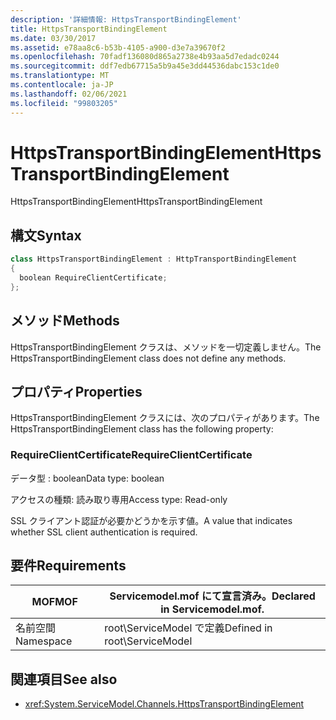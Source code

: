 ```yaml
---
description: '詳細情報: HttpsTransportBindingElement'
title: HttpsTransportBindingElement
ms.date: 03/30/2017
ms.assetid: e78aa8c6-b53b-4105-a900-d3e7a39670f2
ms.openlocfilehash: 70fadf136080d865a2738e4b93aa5d7edadc0244
ms.sourcegitcommit: ddf7edb67715a5b9a45e3dd44536dabc153c1de0
ms.translationtype: MT
ms.contentlocale: ja-JP
ms.lasthandoff: 02/06/2021
ms.locfileid: "99803205"
---
```

# <a name="httpstransportbindingelement"></a><span data-ttu-id="834b2-103">HttpsTransportBindingElement</span><span class="sxs-lookup"><span data-stu-id="834b2-103">HttpsTransportBindingElement</span></span>

<span data-ttu-id="834b2-104">HttpsTransportBindingElement</span><span class="sxs-lookup"><span data-stu-id="834b2-104">HttpsTransportBindingElement</span></span>  
  
## <a name="syntax"></a><span data-ttu-id="834b2-105">構文</span><span class="sxs-lookup"><span data-stu-id="834b2-105">Syntax</span></span>  
  
```csharp  
class HttpsTransportBindingElement : HttpTransportBindingElement  
{  
  boolean RequireClientCertificate;  
};  
```  
  
## <a name="methods"></a><span data-ttu-id="834b2-106">メソッド</span><span class="sxs-lookup"><span data-stu-id="834b2-106">Methods</span></span>  

 <span data-ttu-id="834b2-107">HttpsTransportBindingElement クラスは、メソッドを一切定義しません。</span><span class="sxs-lookup"><span data-stu-id="834b2-107">The HttpsTransportBindingElement class does not define any methods.</span></span>  
  
## <a name="properties"></a><span data-ttu-id="834b2-108">プロパティ</span><span class="sxs-lookup"><span data-stu-id="834b2-108">Properties</span></span>  

 <span data-ttu-id="834b2-109">HttpsTransportBindingElement クラスには、次のプロパティがあります。</span><span class="sxs-lookup"><span data-stu-id="834b2-109">The HttpsTransportBindingElement class has the following property:</span></span>  
  
### <a name="requireclientcertificate"></a><span data-ttu-id="834b2-110">RequireClientCertificate</span><span class="sxs-lookup"><span data-stu-id="834b2-110">RequireClientCertificate</span></span>  

 <span data-ttu-id="834b2-111">データ型 : boolean</span><span class="sxs-lookup"><span data-stu-id="834b2-111">Data type: boolean</span></span>  
  
 <span data-ttu-id="834b2-112">アクセスの種類: 読み取り専用</span><span class="sxs-lookup"><span data-stu-id="834b2-112">Access type: Read-only</span></span>  
  
 <span data-ttu-id="834b2-113">SSL クライアント認証が必要かどうかを示す値。</span><span class="sxs-lookup"><span data-stu-id="834b2-113">A value that indicates whether SSL client authentication is required.</span></span>  
  
## <a name="requirements"></a><span data-ttu-id="834b2-114">要件</span><span class="sxs-lookup"><span data-stu-id="834b2-114">Requirements</span></span>  
  
|<span data-ttu-id="834b2-115">MOF</span><span class="sxs-lookup"><span data-stu-id="834b2-115">MOF</span></span>|<span data-ttu-id="834b2-116">Servicemodel.mof にて宣言済み。</span><span class="sxs-lookup"><span data-stu-id="834b2-116">Declared in Servicemodel.mof.</span></span>|  
|---------|-----------------------------------|  
|<span data-ttu-id="834b2-117">名前空間</span><span class="sxs-lookup"><span data-stu-id="834b2-117">Namespace</span></span>|<span data-ttu-id="834b2-118">root\ServiceModel で定義</span><span class="sxs-lookup"><span data-stu-id="834b2-118">Defined in root\ServiceModel</span></span>|  
  
## <a name="see-also"></a><span data-ttu-id="834b2-119">関連項目</span><span class="sxs-lookup"><span data-stu-id="834b2-119">See also</span></span>

- <xref:System.ServiceModel.Channels.HttpsTransportBindingElement>
